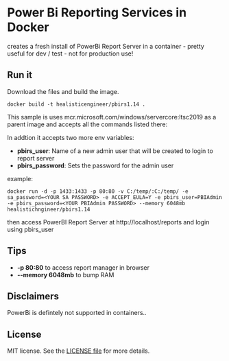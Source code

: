 # Power Bi Reporting Services in Docker

creates a fresh install of PowerBi Report Server in a container - pretty useful for dev / test - not for production use!

## Run it

Download the files and build the image.

```
docker build -t healisticengineer/pbirs1.14 .
```

This sample is uses mcr.microsoft.com/windows/servercore:ltsc2019 as a parent image and accepts all the commands listed there:

In addtion it accepts two more env variables: </br>

- **pbirs_user**: Name of a new admin user that will be created to login to report server
- **pbirs_password**: Sets the password for the admin user

example:

```
docker run -d -p 1433:1433 -p 80:80 -v C:/temp/:C:/temp/ -e sa_password=<YOUR SA PASSWORD> -e ACCEPT_EULA=Y -e pbirs_user=PBIAdmin -e pbirs_password=<YOUR PBIAdmin PASSWORD> --memory 6048mb healistichngineer/pbirs1.14
```

then access PowerBI Report Server at http://localhost/reports and login using pbirs_user

## Tips

- **-p 80:80** to access report manager in browser
- **--memory 6048mb** to bump RAM

## Disclaimers

PowerBi is defintely not supported in containers..

## License

MIT license. See the [LICENSE file](LICENSE) for more details.
